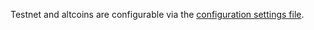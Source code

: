 Testnet and altcoins are configurable via the [configuration settings file](https://github.com/libbitcoin/libbitcoin-explorer/wiki/Configuration-Settings).